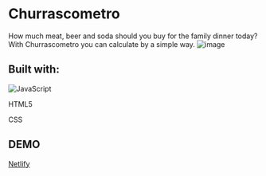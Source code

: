 # Churrascometro
How much meat, beer and soda should you buy for the family dinner today? 
With Churrascometro you can calculate by a simple way.
![image](https://user-images.githubusercontent.com/56966244/126046713-163244d5-b4fd-48bd-9aa6-56d4f68776a5.png)


## Built with:
![JavaScript](https://camo.githubusercontent.com/62d37abe760867620e0baea1066303719d630a82936837ba7bff6b0c754e3c9f/68747470733a2f2f696d672e736869656c64732e696f2f62616467652f6a6176617363726970742532302d2532333332333333302e7376673f267374796c653d666f722d7468652d6261646765266c6f676f3d6a617661736372697074266c6f676f436f6c6f723d253233463744463145) 

HTML5 

CSS 

## DEMO
[Netlify](https://keen-hypatia-357978.netlify.app/)
